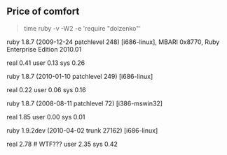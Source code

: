 ## Price of comfort

> time ruby -v -W2 -e 'require "dolzenko"'

ruby 1.8.7 (2009-12-24 patchlevel 248) [i686-linux], MBARI 0x8770, Ruby Enterprise Edition 2010.01

real 0.41
user 0.13
sys 0.26

ruby 1.8.7 (2010-01-10 patchlevel 249) [i686-linux]

real 0.22
user 0.06
sys 0.16

ruby 1.8.7 (2008-08-11 patchlevel 72) [i386-mswin32]

real 1.85
user 0.00
sys 0.01

ruby 1.9.2dev (2010-04-02 trunk 27162) [i686-linux]

real 2.78 # WTF???
user 2.35
sys 0.42
